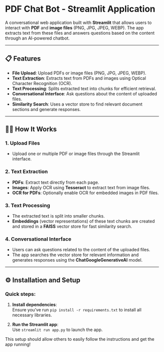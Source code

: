 # PDF Chat Bot - Streamlit Application

A conversational web application built with **Streamlit** that allows users to interact with **PDF** and **image files** (PNG, JPG, JPEG, WEBP). The app extracts text from these files and answers questions based on the content through an AI-powered chatbot.

---

## 📋 Features

- **File Upload**: Upload PDFs or image files (PNG, JPG, JPEG, WEBP).
- **Text Extraction**: Extracts text from PDFs and images using Optical Character Recognition (OCR).
- **Text Processing**: Splits extracted text into chunks for efficient retrieval.
- **Conversational Interface**: Ask questions about the content of uploaded files.
- **Similarity Search**: Uses a vector store to find relevant document sections and generate responses.

---

## 🧑‍💻 How It Works

### 1. **Upload Files**
- Upload one or multiple PDF or image files through the Streamlit interface.

### 2. **Text Extraction**
- **PDFs**: Extract text directly from each page.
- **Images**: Apply OCR using **Tesseract** to extract text from image files.
- **OCR for PDFs**: Optionally enable OCR for embedded images in PDF files.

### 3. **Text Processing**
- The extracted text is split into smaller chunks.
- **Embeddings** (vector representations) of these text chunks are created and stored in a **FAISS** vector store for fast similarity search.

### 4. **Conversational Interface**
- Users can ask questions related to the content of the uploaded files.
- The app searches the vector store for relevant information and generates responses using the **ChatGoogleGenerativeAI** model.

---

## ⚙️ Installation and Setup
### Quick steps:
1. **Install dependencies**:  
   Ensure you’ve run `pip install -r requirements.txt` to install all necessary libraries.
   
2. **Run the Streamlit app**:  
   Use `streamlit run app.py` to launch the app.

This setup should allow others to easily follow the instructions and get the app running!


